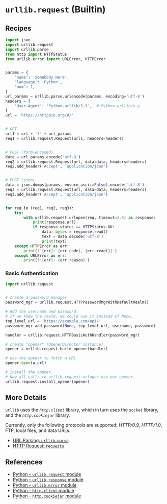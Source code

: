 # `urllib.request` (Builtin)

## Recipes

```python
import json
import urllib.request
import urllib.parse
from http import HTTPStatus
from urllib.error import URLError, HTTPError


params = {
    'name': 'Somebody Here',
    'language': 'Python',
    'num': 1,
}
url_params = urllib.parse.urlencode(params, encoding='utf-8')
headers = {
    'User-Agent': 'Python-urllib/3.9',  # Python-urllib/x.y
}
url = 'https://httpbin.org/#/'


# GET
url1 = url + '?' + url_params
req1 = urllib.request.Request(url1, headers=headers)


# POST (form-encoded)
data = url_params.encode('utf-8')
req2 = urllib.request.Request(url, data=data, headers=headers)
req2.add_header('Accept', 'application/json')


# POST (json)
data = json.dumps(params, ensure_ascii=False).encode('utf-8')
req3 = urllib.request.Request(url, data=data, headers=headers)
req3.add_header('Accept', 'application/json')


for req in (req1, req2, req3):
    try:
        with urllib.request.urlopen(req, timeout=3.5) as response:
            print(response.url)
            if response.status == HTTPStatus.OK:
                data: bytes = response.read()
                text = data.decode('utf-8')
                print(text)
    except HTTPError as err:
        print(f'{err}: {err.code}, {err.read()}')
    except URLError as err:
        print(f'{err}: {err.reason}')
```

### Basic Authentication

```python
import urllib.request


# create a password manager
password_mgr = urllib.request.HTTPPasswordMgrWithDefaultRealm()

# Add the username and password.
# If we knew the realm, we could use it instead of None.
top_level_url = 'https://example.com/api/'
password_mgr.add_password(None, top_level_url, username, password)

handler = urllib.request.HTTPBasicAuthHandler(password_mgr)

# create "opener" (OpenerDirector instance)
opener = urllib.request.build_opener(handler)

# use the opener to fetch a URL
opener.open(a_url)

# Install the opener.
# Now all calls to urllib.request.urlopen use our opener.
urllib.request.install_opener(opener)
```

## More Details

`urllib` uses the *`http.client`* library, which in turn uses the `socket` library,
and the *`http.cookiejar`* library.

Currently, only the following protocols are supported:
*HTTP/0.9*, *HTTP/1.0*, FTP, local files, and data URLs.

- [URL Parsing: `urllib.parse`](urllib_parse)
- [HTTP Request: `requests`](https://requests.readthedocs.io/en/latest/)

## References

- [Python - `urllib.request` module](https://docs.python.org/3/library/urllib.request.html)
- [Python - `urllib.response` module](https://docs.python.org/3/library/urllib.response.html)
- [Python - `urllib.error` module](https://docs.python.org/3/library/urllib.error.html)
- [Python - `http.client` module](https://docs.python.org/3/library/http.client.html)
- [Python - `http.cookiejar` module](https://docs.python.org/3/library/http.cookiejar.html)

